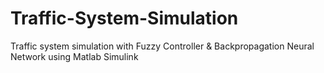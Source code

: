 # Traffic-System-Simulation
Traffic system simulation with Fuzzy Controller &amp; Backpropagation Neural Network  using Matlab Simulink
